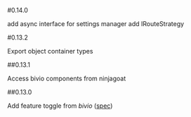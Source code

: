 #0.14.0

add async interface for settings manager
add IRouteStrategy

#0.13.2

Export object container types

##0.13.1

Access bivio components from ninjagoat

##0.13.0

Add feature toggle from *bivio* ([spec](https://github.com/tierratelematics/ninjagoat/blob/master/test/ApplicationSpec.ts))